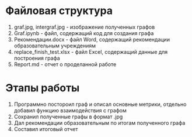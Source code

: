 # Файловая структура 
1. graf.jpg, intergraf.jpg - изображение полученных графов
2. Graf.ipynb - файл, содержащий код для создания графа
3. Рекомендации.docx - файл Word, содержащий рекомендации образовательным учреждениям
4. replace_finish_test.xlsx - файл Excel, содержащий данные для построения графа
5. Report.md - отчет о проделанной работе

# Этапы работы
1. Программно постороил граф и описал основные метрики, отдельно добавил функцию взаимодействия с графом
2. Сохранил полученные графы в формат .jpg
3. Дал рекомендации образовательным по итогам полученного графа
4. Составил итоговый отчет
